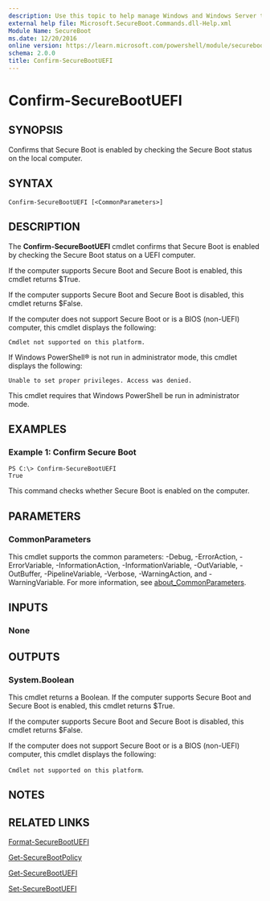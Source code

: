 ```yaml
---
description: Use this topic to help manage Windows and Windows Server technologies with Windows PowerShell.
external help file: Microsoft.SecureBoot.Commands.dll-Help.xml
Module Name: SecureBoot
ms.date: 12/20/2016
online version: https://learn.microsoft.com/powershell/module/secureboot/confirm-securebootuefi?view=windowsserver2025-ps&wt.mc_id=ps-gethelp
schema: 2.0.0
title: Confirm-SecureBootUEFI
---
```


# Confirm-SecureBootUEFI

## SYNOPSIS
Confirms that Secure Boot is enabled by checking the Secure Boot status on the local computer.

## SYNTAX

```
Confirm-SecureBootUEFI [<CommonParameters>]
```

## DESCRIPTION
The **Confirm-SecureBootUEFI** cmdlet confirms that Secure Boot is enabled by checking the Secure Boot status on a UEFI computer.

If the computer supports Secure Boot and Secure Boot is enabled, this cmdlet returns $True.

If the computer supports Secure Boot and Secure Boot is disabled, this cmdlet returns $False.

If the computer does not support Secure Boot or is a BIOS (non-UEFI) computer, this cmdlet displays the following:

`Cmdlet not supported on this platform.`

If Windows PowerShell® is not run in administrator mode, this cmdlet displays the following:

`Unable to set proper privileges.
Access was denied.`

This cmdlet requires that Windows PowerShell be run in administrator mode.

## EXAMPLES

### Example 1: Confirm Secure Boot
```
PS C:\> Confirm-SecureBootUEFI
True
```

This command checks whether Secure Boot is enabled on the computer.

## PARAMETERS

### CommonParameters
This cmdlet supports the common parameters: -Debug, -ErrorAction, -ErrorVariable, -InformationAction, -InformationVariable, -OutVariable, -OutBuffer, -PipelineVariable, -Verbose, -WarningAction, and -WarningVariable. For more information, see [about_CommonParameters](https://go.microsoft.com/fwlink/?LinkID=113216).

## INPUTS

### None

## OUTPUTS

### System.Boolean
This cmdlet returns a Boolean.
If the computer supports Secure Boot and Secure Boot is enabled, this cmdlet returns $True.

If the computer supports Secure Boot and Secure Boot is disabled, this cmdlet returns $False.

If the computer does not support Secure Boot or is a BIOS (non-UEFI) computer, this cmdlet displays the following:

`Cmdlet not supported on this platform`.

## NOTES

## RELATED LINKS

[Format-SecureBootUEFI](./Format-SecureBootUEFI.md)

[Get-SecureBootPolicy](./Get-SecureBootPolicy.md)

[Get-SecureBootUEFI](./Get-SecureBootUEFI.md)

[Set-SecureBootUEFI](./Set-SecureBootUEFI.md)

